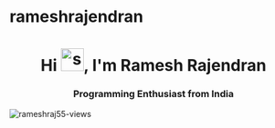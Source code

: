 # rameshrajendran
<h1 align="center">Hi <img style="height: 40px;" src="https://i.pinimg.com/originals/0e/3e/e5/0e3ee551876e1ad2a39f89e4adf9168a.gif" alt="smile Emoji">, I'm Ramesh Rajendran</h1>
    <h3 align="center">Programming Enthusiast from India</h3>

<p align="left"> <img src="https://komarev.com/ghpvc/?username=Rameshraj55&label=Profile%20views&color=0e75b6&style=flat" alt="rameshraj55-views" /> </p>

<!-- <img align="right" style="height: 200px;" src="https://miro.medium.com/max/1400/1*qdAW1TjCN57h1lbuuzvchg.gif" alt="coding girl gif"> --?>

<!-- - 🔭 I’m currently working as **Software Developer** at **[LogwinTech pvt ltd](https://logwintech.com/), Surat** -->

<!-- - 🌱 I’m currently learning **React** -->

<!-- - 👯 I’m looking to collaborate on **Interesting projects using React and Springboot** -->

 <!-- Portfolio -->
<!-- - 👨‍💻 Checkout my [Portfolio](https://mayurisamanta.github.io/) &nbsp; -->

<!-- Resume -->
<!-- -  <img width="20" src = "https://user-images.githubusercontent.com/66555692/190847273-1a125e30-6bb9-4221-916f-47ef6d774f58.png" > Checkout my [Resume](https://drive.google.com/file/d/1nPPi0dv9CtOF52kNHB4yTodO2oHTyEzU/view?usp=sharing) &nbsp; 

- 💬 Ask me about **Coding and Art because that's what fascinates me**

- 📫 How to reach me **samantamayuri@gmail.com**

- ⚡ Fun fact **I think I am creative** 

- 👯 **Love to connect with people and Know their stories**  -->
<br>
